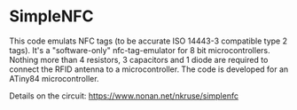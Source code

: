 # SimpleNFC

This code emulats NFC tags (to be accurate ISO 14443-3 compatible type 2 tags). It's a "software-only" nfc-tag-emulator for 8 bit microcontrollers. Nothing more than 4 resistors, 3 capacitors and 1 diode are required to connect the RFID antenna to a microcontroller. The code is developed for an ATiny84 microcontroller.

Details on the circuit: https://www.nonan.net/nkruse/simplenfc
